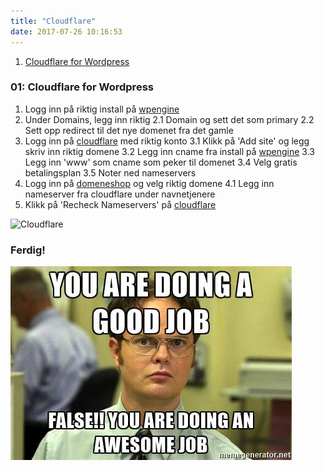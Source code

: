 ```yaml
---
title: "Cloudflare"
date: 2017-07-26 10:16:53
---
```

1. [Cloudflare for Wordpress](#01-Cloudflare-for-wordpress)

### 01: Cloudflare for Wordpress

1. Logg inn på riktig install på [wpengine](https://my.wpengine.com/)
2. Under Domains, legg inn riktig
  2.1 Domain og sett det som primary
  2.2 Sett opp redirect til det nye domenet fra det gamle
3. Logg inn på [cloudflare](https://www.cloudflare.com/) med riktig konto
  3.1 Klikk på 'Add site' og legg skriv inn riktig domene
  3.2 Legg inn cname fra install på [wpengine](https://my.wpengine.com/)
  3.3 Legg inn 'www' som cname som peker til domenet
  3.4 Velg gratis betalingsplan
  3.5 Noter ned nameservers
4. Logg inn på [domeneshop](https://www.domeneshop.no/login) og velg riktig domene
  4.1 Legg inn nameserver fra cloudflare under navnetjenere
5. Klikk på 'Recheck Nameservers' på [cloudflare](https://www.cloudflare.com/)


![Cloudflare](../img/domener/dns-cloudflare-01.gif)

### Ferdig!

![Done](../img/goodjob.jpg)

